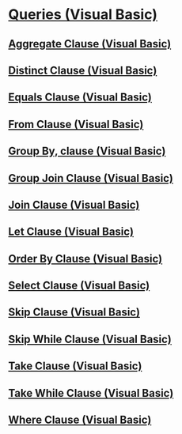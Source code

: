 # [Queries (Visual Basic)](queries.md)
## [Aggregate Clause (Visual Basic)](aggregate-clause.md)
## [Distinct Clause (Visual Basic)](distinct-clause.md)
## [Equals Clause (Visual Basic)](equals-clause.md)
## [From Clause (Visual Basic)](from-clause.md)
## [Group By, clause (Visual Basic)](group-by-clause.md)
## [Group Join Clause (Visual Basic)](group-join-clause.md)
## [Join Clause (Visual Basic)](join-clause.md)
## [Let Clause (Visual Basic)](let-clause.md)
## [Order By Clause (Visual Basic)](order-by-clause.md)
## [Select Clause (Visual Basic)](select-clause.md)
## [Skip Clause (Visual Basic)](skip-clause.md)
## [Skip While Clause (Visual Basic)](skip-while-clause.md)
## [Take Clause (Visual Basic)](take-clause.md)
## [Take While Clause (Visual Basic)](take-while-clause.md)
## [Where Clause (Visual Basic)](where-clause.md)
